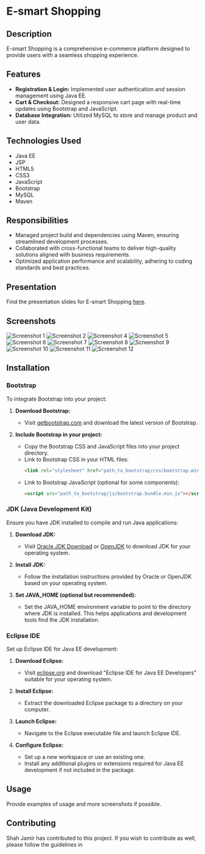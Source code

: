 # E-smart Shopping

## Description
E-smart Shopping is a comprehensive e-commerce platform designed to provide users with a seamless shopping experience.

## Features
- **Registration & Login:** Implemented user authentication and session management using Java EE.
- **Cart & Checkout:** Designed a responsive cart page with real-time updates using Bootstrap and JavaScript.
- **Database Integration:** Utilized MySQL to store and manage product and user data.

## Technologies Used
- Java EE
- JSP
- HTML5
- CSS3
- JavaScript
- Bootstrap
- MySQL
- Maven

## Responsibilities
- Managed project build and dependencies using Maven, ensuring streamlined development processes.
- Collaborated with cross-functional teams to deliver high-quality solutions aligned with business requirements.
- Optimized application performance and scalability, adhering to coding standards and best practices.

## Presentation
Find the presentation slides for E-smart Shopping [here](https://www.popai.pro/share.html?shareKey=6c80f8fccbed5383d8664dc3aaedf091a2057b77355444a0799d910e282c5d6e&utm_source=presentationsharepage).

## Screenshots

![Screenshot 1](/images/first.JPG)
![Screenshot 2](/images/second.JPG)
![Screenshot 4](/images/third.JPG)
![Screenshot 5](/images/fourth.JPG)
![Screenshot 6](/images/five.JPG)
![Screenshot 7](/images/six.JPG)
![Screenshot 8](/images/seven.JPG)
![Screenshot 9](/images/eight.JPG)
![Screenshot 10](/images/nine.JPG)
![Screenshot 11](/images/eleven.JPG)
![Screenshot 12](/images/twle.JPG)




## Installation

### Bootstrap
To integrate Bootstrap into your project:

1. **Download Bootstrap:**
   - Visit [getbootstrap.com](https://getbootstrap.com/) and download the latest version of Bootstrap.
   
2. **Include Bootstrap in your project:**
   - Copy the Bootstrap CSS and JavaScript files into your project directory.
   - Link to Bootstrap CSS in your HTML files:
     ```html
     <link rel="stylesheet" href="path_to_bootstrap/css/bootstrap.min.css">
     ```
   - Link to Bootstrap JavaScript (optional for some components):
     ```html
     <script src="path_to_bootstrap/js/bootstrap.bundle.min.js"></script>
     ```

### JDK (Java Development Kit)
Ensure you have JDK installed to compile and run Java applications:

1. **Download JDK:**
   - Visit [Oracle JDK Download](https://www.oracle.com/java/technologies/javase-jdk11-downloads.html) or [OpenJDK](https://jdk.java.net/) to download JDK for your operating system.
   
2. **Install JDK:**
   - Follow the installation instructions provided by Oracle or OpenJDK based on your operating system.

3. **Set JAVA_HOME (optional but recommended):**
   - Set the JAVA_HOME environment variable to point to the directory where JDK is installed. This helps applications and development tools find the JDK installation.

### Eclipse IDE
Set up Eclipse IDE for Java EE development:

1. **Download Eclipse:**
   - Visit [eclipse.org](https://www.eclipse.org/downloads/) and download "Eclipse IDE for Java EE Developers" suitable for your operating system.

2. **Install Eclipse:**
   - Extract the downloaded Eclipse package to a directory on your computer.

3. **Launch Eclipse:**
   - Navigate to the Eclipse executable file and launch Eclipse IDE.

4. **Configure Eclipse:**
   - Set up a new workspace or use an existing one.
   - Install any additional plugins or extensions required for Java EE development if not included in the package.

## Usage
Provide examples of usage and more screenshots if possible.

## Contributing
Shah Jamir has contributed to this project. If you wish to contribute as well, please follow the guidelines in 


